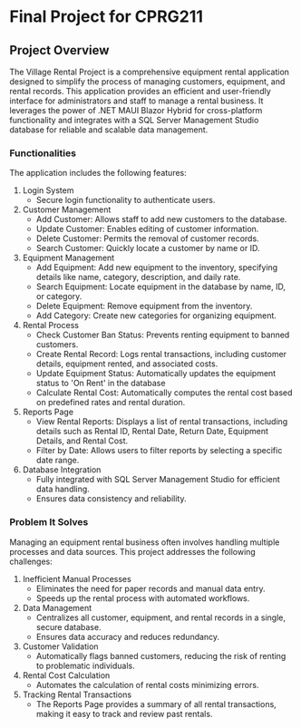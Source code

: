 # Final Project for CPRG211
## Project Overview
The Village Rental Project is a comprehensive equipment rental application designed to simplify the process of managing customers, equipment, and rental records. This application provides an efficient and user-friendly interface for administrators and staff to manage a rental business. It leverages the power of .NET MAUI Blazor Hybrid for cross-platform functionality and integrates with a SQL Server Management Studio database for reliable and scalable data management.
### Functionalities
The application includes the following features:
1. Login System
   - Secure login functionality to authenticate users.
3. Customer Management
   - Add Customer: Allows staff to add new customers to the database.
   - Update Customer: Enables editing of customer information.
   - Delete Customer: Permits the removal of customer records.
   - Search Customer: Quickly locate a customer by name or ID.
3. Equipment Management
   - Add Equipment: Add new equipment to the inventory, specifying details like name, category, description, and daily rate.
   - Search Equipment: Locate equipment in the database by name, ID, or category.
   - Delete Equipment: Remove equipment from the inventory.
   - Add Category: Create new categories for organizing equipment.
4. Rental Process
   - Check Customer Ban Status: Prevents renting equipment to banned customers.
   - Create Rental Record: Logs rental transactions, including customer details, equipment rented, and associated costs.
   - Update Equipment Status: Automatically updates the equipment status to 'On Rent' in the database
   - Calculate Rental Cost: Automatically computes the rental cost based on predefined rates and rental duration.
5. Reports Page
   - View Rental Reports: Displays a list of rental transactions, including details such as Rental ID, Rental Date, Return Date, Equipment Details, and Rental Cost.
   - Filter by Date: Allows users to filter reports by selecting a specific date range.
6. Database Integration
   - Fully integrated with SQL Server Management Studio for efficient data handling.
   - Ensures data consistency and reliability.
### Problem It Solves
Managing an equipment rental business often involves handling multiple processes and data sources. This project addresses the following challenges:
1. Inefficient Manual Processes
   - Eliminates the need for paper records and manual data entry.
   - Speeds up the rental process with automated workflows.
2. Data Management
   - Centralizes all customer, equipment, and rental records in a single, secure database.
   - Ensures data accuracy and reduces redundancy.
3. Customer Validation
   - Automatically flags banned customers, reducing the risk of renting to problematic individuals.
4. Rental Cost Calculation
   - Automates the calculation of rental costs minimizing errors.
5. Tracking Rental Transactions
   - The Reports Page provides a summary of all rental transactions, making it easy to track and review past rentals.
